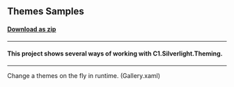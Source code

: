 ## Themes Samples
#### [Download as zip](https://downgit.github.io/#/home?url=https://github.com/GrapeCity/ComponentOne-WPF-Samples/tree/master/NET_4.5.2/C1.WPF.Themes/CS/Themes2010)
____
#### This project shows several ways of working with C1.Silverlight.Theming.
____
Change a themes on the fly in runtime. (Gallery.xaml)

